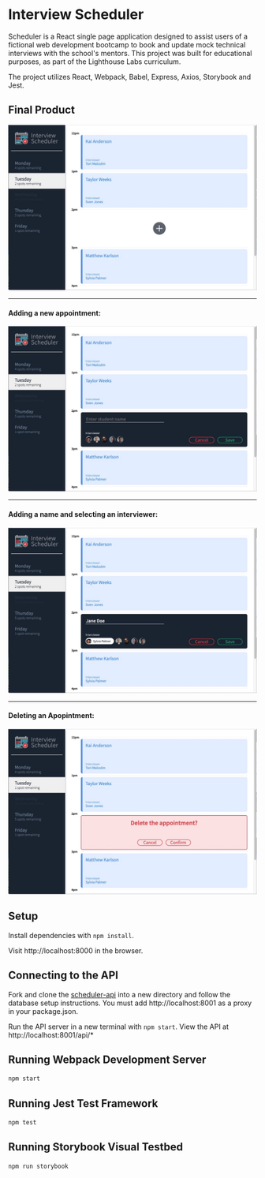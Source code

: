 # Interview Scheduler

Scheduler is a React single page application designed to assist users of a fictional web development bootcamp to book and update mock technical interviews with the school's mentors. This project was built for educational purposes, as part of the Lighthouse Labs curriculum.

The project utilizes React, Webpack, Babel, Express, Axios, Storybook and Jest.

## Final Product

 
!["Homepage"](https://github.com/jilliankmartin/scheduler/blob/master/docs/Homepage.jpeg?raw=true)


*  *  *
#### Adding a new appointment:

!["Adding a new appointment"](https://github.com/jilliankmartin/scheduler/blob/master/docs/Add-new-interview.jpeg?raw=true)


*  *  *
#### Adding a name and selecting an interviewer:

!["Adding a name and selecting an interviewer"](https://github.com/jilliankmartin/scheduler/blob/master/docs/Add-new-name.jpeg?raw=true)


*  *  *
#### Deleting an Apopintment:

![Deleting an appointment](https://github.com/jilliankmartin/scheduler/blob/master/docs/Delete.jpeg?raw=true)

## Setup

Install dependencies with `npm install`.

Visit http://localhost:8000 in the browser.

## Connecting to the API

Fork and clone the [scheduler-api](https://github.com/lighthouse-labs/scheduler-api) into a new directory and follow the database setup instructions. You must add http://localhost:8001 as a proxy in your package.json.

Run the API server in a new terminal with `npm start`. View the API at http://localhost:8001/api/*

## Running Webpack Development Server

```sh
npm start
```

## Running Jest Test Framework

```sh
npm test
```

## Running Storybook Visual Testbed

```sh
npm run storybook
```
